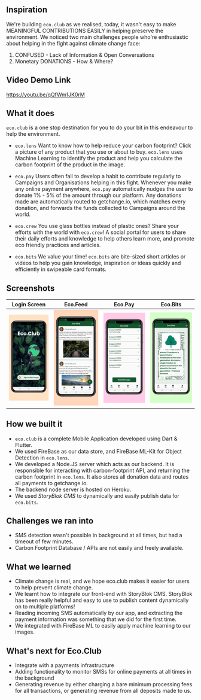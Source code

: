 ## Inspiration
We're building `eco.club` as we realised, today, it wasn't easy to make MEANINGFUL CONTRIBUTIONS EASILY in helping preserve the environment.
We noticed two main challenges people who're enthusiastic about helping in the fight against climate change face:
1. CONFUSED - Lack of Information & Open Conversations
2. Monetary DONATIONS - How & Where?

## Video Demo Link
https://youtu.be/qQfWm1JK0rM

## What it does
`eco.club` is a one stop destination for you to do your bit in this endeavour to help the environment.

- `eco.lens`
   Want to know how to help reduce your carbon footprint?
   Click a picture of any product that you use or about to buy. `eco.lens` uses Machine Learning to identify the product and help you calculate the carbon footprint of the product in the image.

- `eco.pay`
   Users often fail to develop a habit to contribute regularly to Campaigns and Organisations helping in this fight.
   Whenever you make any online payment anywhere, `eco.pay` automatically nudges the user to donate 1% - 5% of the amount through our platform. Any donations made are automatically routed to getchange.io, which matches every donation, and forwards the funds collected to Campaigns around the world.

- `eco.crew` 
   You use glass bottles instead of plastic ones? Share your efforts with the world with `eco.crew`!
   A social portal for users to share their daily efforts and knowledge to help others learn more, and promote eco friendly practices and articles.

- `eco.bits`
   We value your time! `eco.bits` are bite-sized short articles or videos to help you gain knowledge, inspiration or ideas quickly and efficiently in swipeable card formats. 

## Screenshots
| Login Screen | Eco.Feed | Eco.Pay | Eco.Bits |
|--------------|------------|-----------|------------|
|![](https://github.com/ahluwaliatikant/eco.club/blob/main/assets/images/Apple%20iPhone%2011%20Pro%20Max%20(24).png)|![](https://github.com/ahluwaliatikant/eco.club/blob/main/assets/images/feedScreen.png)|![](https://github.com/ahluwaliatikant/eco.club/blob/main/assets/images/ecoPay.png)|![](https://github.com/ahluwaliatikant/eco.club/blob/main/assets/images/ecoBits.png)|

## How we built it
- `eco.club` is a complete Mobile Application developed using Dart & Flutter.
- We used FireBase as our data store, and FireBase ML-Kit for Object Detection in `eco.lens`.
- We developed a Node.JS server which acts as our backend. It is responsible for interacting with carbon-footprint API, and returning the carbon footprint in `eco.lens`. It also stores all donation data and routes all payments to getchange.io.
- The backend node server is hosted on Heroku.
- We used *StoryBlok CMS* to dynamically and easily publish data for `eco.bits`.

## Challenges we ran into
- SMS detection wasn't possible in background at all times, but had a timeout of few minutes.
- Carbon Footprint Database / APIs are not easily and freely available.

## What we learned
- Climate change is real, and we hope eco.club makes it easier for users to help prevent climate change.
- We learnt how to integrate our front-end with StoryBlok CMS. StoryBlok has been really helpful and easy to use to publish content dynamically on to multiple platforms!
- Reading incoming SMS automatically by our app, and extracting the payment information was something that we did for the first time.
- We integrated with FireBase ML to easily apply machine learning to our images.

## What's next for Eco.Club
- Integrate with a payments infrastructure
- Adding functionality to monitor SMSs for online payments at all times in the background
- Generating revenue by either charging a bare minimum processing fees for all transactions, or generating revenue from all deposits made to us.
